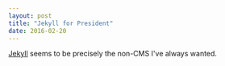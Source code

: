 ```yaml
---
layout: post
title: "Jekyll for President"
date: 2016-02-20
---
```


[Jekyll](http://jekyllrb.com) seems to be precisely the non-CMS I've always wanted.